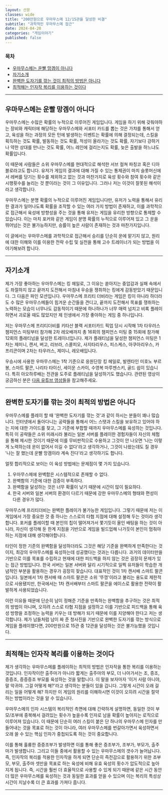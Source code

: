 ```yaml
---
layout: 산문
classes: wide
title: "200만원으로 우마무스메 12/15관을 달성한 비결"
subtitle: "과학적인 우마무스메 접근"
date: 2024-04-20
categories: "게임이야기"
published: false
---
```


### 목차

- [우마무스메는 운빨 망겜이 아니다](#우마무스메는-운빨-망겜이-아니다)
- [자기소개](#자기소개)
- [완벽한 도자기를 깎는 것이 최적의 방법은 아니다](#완벽한-도자기를-깎는-것이-최적의-방법은-아니다)
- [최적해는 인자작 복리를 이용하는 것이다](#최적해는-인자작-복리를-이용하는-것이다)

---

## 우마무스메는 운빨 망겜이 아니다

우마무스메는 수많은 확률의 누적으로 이루어진 게임입니다. 게임을 하기 위해 갖춰야하는 장비와 캐릭터에 해당하는 우마무스메와 서포터 카드를 뽑는 것은 가챠를 통해서 얻고, 육성을 하는 과정의 모든 턴에 발생하는 이벤트는 확률에 의해 결정되는데, 스킬을 획득하는 것도 확률, 발동하는 것도 확률, 적성이 올라가는 것도 확률, 자기보다 강하거나 약한 상대를 만나는 것도 확률, 어느 레인에 걸리는지도 확률, 늦은 출발을 하느냐도 확률입니다.

이 때문에 사람들은 소위 우마무스메를 현대적으로 해석한 서브 컬쳐 파칭코 혹은 디아블로라고도 합니다. 유저가 게임의 결과에 대해 가질 수 있는 통제권이 마치 슬롯머신에서 레버를 당기는 횟수를 제외하고 없는 것과 마찬가지로 육성 횟수와 참여 횟수와 같은 시행횟수를 늘리는 것 뿐이라는 것이 그 이유입니다. 그러나 저는 이것이 잘못된 해석이라고 생각합니다.

우마무스메는 분명 확률의 누적으로 이루어진 게임입니다만, 유저가 노력을 통해서 유리한 결과가 일어나도록 확률을 조작할 수 있는 여러 가지 방법이 존재하고, 이를 과학적으로 접근해서 육성에 방향성을 주는 것을 통해 유저는 게임을 유리한 방향으로 통제할 수 있습니다. 이는 마치 포커와 같은 게임이 분명 확률의 누적으로 이루어져 있고 그 운을 뛰어넘는 것은 불가능하지만, 승률이 높은 사람이 존재하는 것과 마찬가지입니다.

이 글에서는 우마무스메를 과학적으로 접근해서 승리를 단순히 운에 맡기지 않고, 원리에 대한 이해와 이를 이용한 전략 수립 및 실천을 통해 고수 트레이너가 되는 방법을 이야기해보려 합니다.

---

## 자기소개

제가 가장 좋아하는 우마무스메는 킹 헤일로, 그 이유는 쏟아지는 중압감과 실패 속에서도 좌절하지 않고 끝까지 도전해서 마침내 우승을 쟁취하는 킹에게 감동받았기 때문입니다. 그 다음은 파인 모션입니다. 우마무스메 프리티 더비라는 게임은 킹이 아니라 하더라도 수 많은 우마무스메들이 힘겨운 순간들을 견디고, 끝까지 도전해서 목표를 쟁취하는 노력하는 모습이 너무나도 감동적이기 때문에 하나하나가 너무 매력 넘치고 비록 플레이하면서 괴로울 때도 많았지만 제 인생에서 가장 좋아하는 게임 중 하나입니다.

저는 우마무스메 프리티더비를 키타산 블랙 서포터카드 픽업 당시 시작해 1차 타우러스 챔피언스 미팅부터 참가해 2차 레오배까지 총 16회의 챔피언스 미팅 중 15회에 참가해 12회의 플래티넘을 달성한 트레이너입니다. 제가 플래티넘을 달성한 챔피언스 미팅은 1차는 제미니, 캔서, 버고, 리브라, 스콜피오, 사지타리우스, 피스케스, 아쿠아리우스, 카프리콘이며 2차는 타우러스, 제미니, 레오배입니다.

우승시에 사용한 우마무스메는 1착 기준으로 응원단장 킹 헤일로, 발렌타인 미호노 부르봉, 스마트 팔콘, 나리타 타이신, 세이운 스카이, 수영복 마루젠스키, 골드 쉽이 있습니다. 특히 아오하루배는 전관을 도주로 플래티넘을 달성하기도 했습니다. 관련된 영상이 궁금하신 분은 [다음 유튜브 영상들](https://www.youtube.com/@prosy1719/videos)을 참고해주세요.

---

## 완벽한 도자기를 깎는 것이 최적의 방법은 아니다

우마무스메를 플레이 할 때 '완벽한 도자기를 깎는 것'과 같이 하시는 분들이 꽤나 많습니다. 인터넷에서 돌아다니는 공략들을 통해서 어느 스탯과 스킬을 보유하고 있어야 하는 지에 대한 가이드를 찾고, 그 기준에 부합할 때까지 우마무스메를 육성하는 것입니다. 특히 이 공략들은 소위 미래시라 불리는 일본 서버를 플레이한 경험자들이 자신의 체험을 통해 제시한 것이기 때문에 이를 무비판적으로 수용하고 그것이 안 나오면 '나는 이렇게 노력하는데 운이 없어서 이길 수 없다'라고 생각하거나, 그것이 나왔는데도 질 경우 '나는 잘 했는데 운빨 망겜이라 계속 진다'라고 생각하기도 합니다.

얼핏 합리적으로 보이는 이 육성 방법에는 문제점이 몇 가지 있습니다.

1. 우마무스메에 완벽함은 시스템적으로 존재할 수 없다.
2. 완벽함의 기준에 대한 검증이 부족하다.
3. 완벽함을 달성하는 것은 너무 확률이 낮기 때문에 시간이 많이 필요하다.
4. 한국 서버와 일본 서버의 환경이 다르기 때문에 강한 우마무스메의 형태와 편성이 다른 경우가 많다.

우마무스메 프리티더비는 완벽한 플레이가 불가능한 게임입니다. 그렇기 때문에 저는 이 게임에서 가장 중요한 것 중 하나는 스스로의 타협 지점에 대해 설정해 두는 것이라 생각합니다. 포커를 플레이할 때 본인의 칩이 떨어져가서 쫓기듯이 올인 배팅을 하는 것이 아니라, 자신이 생각해 둔 한계 지점을 기반으로 게임을 빌드업해 나가듯이 본인이 멈춰야 하는 지점에 대해 생각해야합니다.

타인이 정한 기준의 완벽함을 달성하더라도 그것은 해당 기준을 완벽하게 만족한다는 것이지, 최강의 우마무스메를 육성하는데 성공했다는 것과는 다릅니다. 과거의 데이터만을 기반으로 이를 목표를 수립하고 현재에 대한 피드백을 하지 않는 것은 굉장히 문제가 있는 접근 방법입니다. 한국 서버는 일본 서버와 달리 시기적으로 일찍 유저들이 학습한 개념적인 부분을 활용하는 경우가 굉장히 잦습니다. 대표적인 것이 1차 캔서배 스마트 팔콘입니다. 일본에서 1차 캔서배 때 스마트 팔콘은 소위 '뚜껑'이라고 불리는 용도로 제한적으로 사용됐지만, 한국에서는 1차 캔서배부터 스마트 팔콘을 에이스로 활용한 전략이 활발하게 사용되었습니다.

이런 이유들 때문에 단순히 남이 정해준 기준을 만족하는 완벽함을 추구하는 것은 최적의 방법이 아니며, 오히려 스스로 타협 지점을 설정하고 이를 기반으로 피드백을 통해 육성 방향을 조정하는 능력을 키우는 데 방해가 되기 때문에 이를 지양해야 한다고 저는 생각합니다. 제가 남들처럼 남이 짜 준 청사진을 기반으로 완벽한 도자기를 깎는 방식으로 게임을 플레이했다면, 200만원으로 15관 중 12관을 달성하는 것은 불가능했을 것입니다.

---

## 최적해는 인자작 복리를 이용하는 것이다

제가 생각하는 우마무스메를 플레이하는 최적의 방법은 인자작을 통한 복리를 이용하는 것입니다. 인자작이란 출주마가 아니라 짧게는 출주마의 부모, 더 나아가서는 조, 증조, 증증조, 증증증조 부모를 육성하는 것을 말합니다. 이 말을 보자마자 '이거 사람 아니야, 말 악귀야. 그걸 어떻게 해?'라고 생각하는 분들이 있을 겁니다. 그렇게 시간이 오래 걸리는 일을 어떻게 해? 하지만 이 게임의 원리를 이해하시면 이것이 오히려 시간을 절약하는 방법이라는 것을 알 수 있습니다.

우마무스메의 인자 시스템의 복리적인 측면에 대해 간략하게 설명하면, 동일한 것이 부모/조부에 중복해서 걸려있는 횟수가 높을수록 인자로 남을 확률이 높아지는 로직으로 이루어져 있습니다. 이 때문에 단순히 여러 스킬이 붙은 단 하나의 우마무스메 인자를 만들어내는 것을 목표로 하는 것이 아니라, 여러 우마무스메를 번갈아가면서 육성하면서 오래 쓸 수 있는 핵심 인자가 중첩되도록 하는 것이 중요합니다.

<!-- 내가 가지고 있는 증조부 인자작 한 것 예시 -->

이를 통해 훌륭한 증증조부가 발생하면 이를 통해 좋은 증조부가, 조부가, 부모가, 출주마가 발생합니다. 그리고 이들 중에서 활용할 수 있는 우마무스메의 갯수가 늘어납니다. 즉, 인자작의 복리를 적용한 인자작을 하게 되면 단순히 즉전감으로 활용하기 위한 조부모, 부모, 출주마 셋만을 목표로 하는 육성에 비해 유효 육성의 횟수가 압도적으로 높아지게 됩니다. 즉, 시간을 훨씬 더 효율적으로 사용할 수 있게 되기 때문에 같은 시간 동안 더 많은 우마무스메를 육성하는 것과 동일한 효과를 얻을 수 있으며 이는 복리의 특성상 시간이 지날수록 더 큰 효과를 가져다 줍니다.

---
